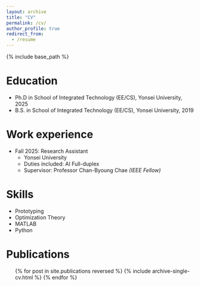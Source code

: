 ```yaml
---
layout: archive
title: "CV"
permalink: /cv/
author_profile: true
redirect_from:
  - /resume
---
```


{% include base_path %}

Education
======
* Ph.D in School of Integrated Technology (EE/CS), Yonsei University, 2025
* B.S. in School of Integrated Technology (EE/CS), Yonsei University, 2019

Work experience
======

* Fall 2025: Research Assistant
  * Yonsei University
  * Duties included: AI Full-duplex
  * Supervisor: Professor Chan-Byoung Chae *(IEEE Fellow)*

Skills
======
* Prototyping
* Optimization Theory
* MATLAB
* Python

Publications
======
  <ul>{% for post in site.publications reversed %}
    {% include archive-single-cv.html %}
  {% endfor %}</ul>
  

